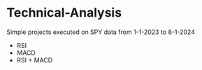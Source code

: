 # Technical-Analysis
Simple projects executed on SPY data from 1-1-2023 to 8-1-2024
- RSI
- MACD
- RSI + MACD
